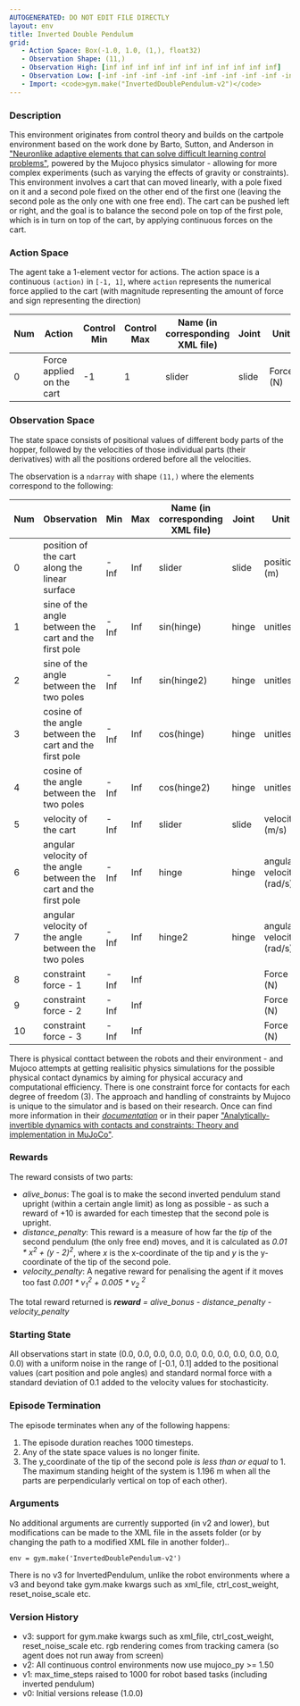 ```yaml
---
AUTOGENERATED: DO NOT EDIT FILE DIRECTLY
layout: env
title: Inverted Double Pendulum
grid:
   - Action Space: Box(-1.0, 1.0, (1,), float32)
   - Observation Shape: (11,)
   - Observation High: [inf inf inf inf inf inf inf inf inf inf inf]
   - Observation Low: [-inf -inf -inf -inf -inf -inf -inf -inf -inf -inf -inf]
   - Import: <code>gym.make("InvertedDoublePendulum-v2")</code>
---
```



### Description

This environment originates from control theory and builds on the cartpole environment based on the work done by Barto, Sutton, and Anderson in ["Neuronlike adaptive elements that can solve difficult learning control problems"](https://ieeexplore.ieee.org/document/6313077), powered by the Mujoco physics simulator - allowing for more complex experiments (such as varying the effects of gravity or constraints). This environment involves a cart that can moved linearly, with a pole fixed on it and a second pole fixed on the other end of the first one (leaving the second pole as the only one with one free end). The cart can be pushed left or right, and the goal is to balance the second pole on top of the first pole, which is in turn on top of the cart, by applying continuous forces on the cart.

### Action Space
The agent take a 1-element vector for actions.
The action space is a continuous `(action)` in `[-1, 1]`, where `action` represents the numerical force applied to the cart (with magnitude representing the amount of force and sign representing the direction)

| Num | Action                    | Control Min | Control Max | Name (in corresponding XML file) | Joint | Unit |
|-------|----------------------|---------------|----------------|---------------------------------------|-------|------|
| 0   | Force applied on the cart | -1 | 1 | slider  | slide | Force (N) |

### Observation Space

The state space consists of positional values of different body parts of the hopper, followed by the velocities of those individual parts (their derivatives) with all the positions ordered before all the velocities.

The observation is a `ndarray` with shape `(11,)` where the elements correspond to the following:

| Num | Observation           | Min                  | Max                | Name (in corresponding XML file) | Joint| Unit |
|-----|-----------------------|----------------------|--------------------|----------------------|--------------------|--------------------|
| 0       | position of the cart along the linear surface        | -Inf                 | Inf                | slider | slide | position (m) |
| 1       | sine of the angle between the cart and the first pole                   | -Inf                 | Inf                | sin(hinge) | hinge | unitless |
| 2       | sine of the angle between the two poles                   | -Inf                 | Inf                | sin(hinge2) | hinge | unitless |
| 3       | cosine of the angle between the cart and the first pole                   | -Inf                 | Inf                | cos(hinge) | hinge | unitless |
| 4       | cosine of the angle between the two poles                   | -Inf                 | Inf                | cos(hinge2) | hinge | unitless |
| 5       | velocity of the cart                  | -Inf                 | Inf                | slider | slide | velocity (m/s) |
| 6       | angular velocity of the angle between the cart and the first pole                  | -Inf                 | Inf                | hinge | hinge | angular velocity (rad/s) |
| 7       | angular velocity of the angle between the two poles                  | -Inf                 | Inf                | hinge2 | hinge | angular velocity (rad/s) |
| 8         | constraint force - 1               | -Inf                 | Inf                |  |  | Force (N) |
| 9         | constraint force - 2               | -Inf                 | Inf                |  |  | Force (N) |
| 10       | constraint force - 3               | -Inf                 | Inf                |  |  | Force (N) |


There is physical conttact between the robots and their environment - and Mujoco attempts at getting realisitic physics simulations for the possible physical contact dynamics by aiming for physical accuracy and computational efficiency.
There is one constraint force for contacts for each degree of freedom (3). The approach and handling of constraints by Mujoco is unique to the simulator and is based on their research. Once can find more information in their [*documentation*](https://mujoco.readthedocs.io/en/latest/computation.html) or in their paper ["Analytically-invertible dynamics with contacts and constraints: Theory and implementation in MuJoCo"](https://homes.cs.washington.edu/~todorov/papers/TodorovICRA14.pdf).


### Rewards

The reward consists of two parts:
- *alive_bonus*: The goal is to make the second inverted pendulum stand upright (within a certain angle limit) as long as possible - as such a reward of +10 is awarded for each timestep that the second pole is upright.
- *distance_penalty*: This reward is a measure of how far the *tip* of the second pendulum (the only free end) moves, and it is calculated as *0.01 * x<sup>2</sup> + (y - 2)<sup>2</sup>*, where *x* is the x-coordinate of the tip and *y* is the y-coordinate of the tip of the second pole.
- *velocity_penalty*: A negative reward for penalising the agent if it moves too fast *0.001 *  v<sub>1</sub><sup>2</sup> + 0.005 * v<sub>2</sub> <sup>2</sup>*

The total reward returned is ***reward*** *=* *alive_bonus - distance_penalty - velocity_penalty*

### Starting State
All observations start in state (0.0, 0.0, 0.0, 0.0, 0.0, 0.0, 0.0, 0.0, 0.0, 0.0, 0.0) with a uniform noise in the range of [-0.1, 0.1] added to the positional values (cart position and pole angles) and standard normal force with a standard deviation of 0.1 added to the velocity values for stochasticity.

### Episode Termination
The episode terminates when any of the following happens:

1. The episode duration reaches 1000 timesteps.
2. Any of the state space values is no longer finite.
3. The y_coordinate of the tip of the second pole *is less than or equal* to 1. The maximum standing height of the system is 1.196 m when all the parts are perpendicularly vertical on top of each other).

### Arguments

No additional arguments are currently supported (in v2 and lower), but modifications can be made to the XML file in the assets folder (or by changing the path to a modified XML file in another folder)..

```
env = gym.make('InvertedDoublePendulum-v2')
```
There is no v3 for InvertedPendulum, unlike the robot environments where a v3 and beyond take gym.make kwargs such as xml_file, ctrl_cost_weight, reset_noise_scale etc.


### Version History

* v3: support for gym.make kwargs such as xml_file, ctrl_cost_weight, reset_noise_scale etc. rgb rendering comes from tracking camera (so agent does not run away from screen)
* v2: All continuous control environments now use mujoco_py >= 1.50
* v1: max_time_steps raised to 1000 for robot based tasks (including inverted pendulum)
* v0: Initial versions release (1.0.0)
